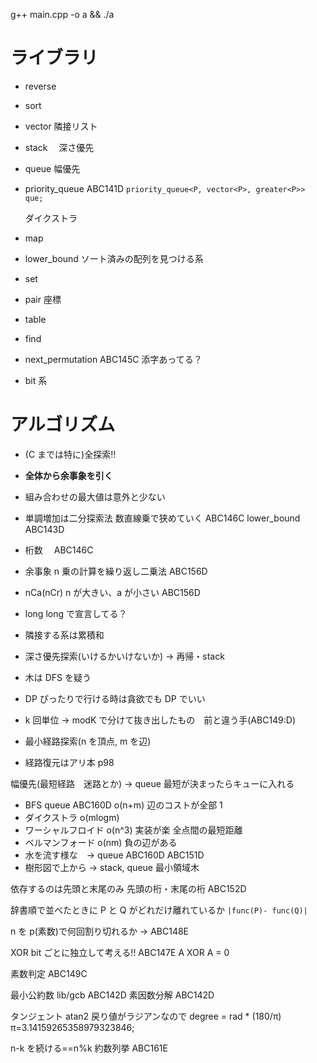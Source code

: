 g++ main.cpp -o a && ./a

# ライブラリ

- reverse
- sort
- vector
  隣接リスト
- stack
  　深さ優先
- queue
  幅優先
- priority_queue
  ABC141D
  `priority_queue<P, vector<P>, greater<P>> que;`

  ダイクストラ

- map
- lower_bound
  ソート済みの配列を見つける系
- set
- pair
  座標
- table
- find
- next_permutation ABC145C 添字あってる？
- bit 系

# アルゴリズム

- (C までは特に)全探索!!

- **全体から余事象を引く**
- 組み合わせの最大値は意外と少ない
- 単調増加は二分探索法 数直線乗で狭めていく ABC146C
  lower_bound ABC143D
- 桁数　 ABC146C
- 余事象 n 乗の計算を繰り返し二乗法 ABC156D
- nCa(nCr) n が大きい、a が小さい ABC156D
- long long で宣言してる？
- 隣接する系は累積和
- 深さ優先探索(いけるかいけないか) -> 再帰・stack
- 木は DFS を疑う
- DP ぴったりで行ける時は貪欲でも DP でいい
- k 回単位 -> modK で分けて抜き出したもの　前と違う手(ABC149:D)
- 最小経路探索(n を頂点, m を辺)
- 経路復元はアリ本 p98

幅優先(最短経路　迷路とか) -> queue 最短が決まったらキューに入れる

- BFS queue ABC160D
  o(n+m)
  辺のコストが全部 1
- ダイクストラ
  o(mlogm)
- ワーシャルフロイド
  o(n^3)
  実装が楽
  全点間の最短距離
- ベルマンフォード
  o(nm)
  負の辺がある
- 水を流す様な　-> queue ABC160D ABC151D
- 樹形図で上から -> stack, queue
  最小領域木

依存するのは先頭と末尾のみ
先頭の桁・末尾の桁 ABC152D

辞書順で並べたときに P と Q がどれだけ離れているか
`|func(P)- func(Q)|`

n を p(素数)で何回割り切れるか -> ABC148E

XOR
bit ごとに独立して考える!!
ABC147E
A XOR A = 0

素数判定 ABC149C

最小公約数 lib/gcb ABC142D
素因数分解 ABC142D

タンジェント atan2 戻り値がラジアンなので degree = rad \* (180/π)
π=3.14159265358979323846;

n-k を続ける==n%k 約数列挙 ABC161E
